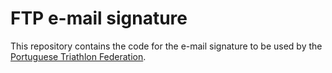 # FTP e-mail signature

This repository contains the code for the e-mail signature to be used by the [Portuguese Triathlon Federation](https://www.federacao-triatlo.pt/).
